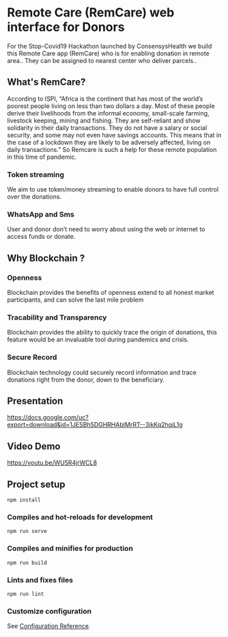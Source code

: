 # Remote Care (RemCare) web interface for Donors
For the Stop-Covid19 Hackathon launched by ConsensysHealth we build this Remote Care app (RemCare) who is for enabling donation in remote area.. They can be assigned to nearest center who deliver parcels..

## What's RemCare?
According to ISPI, “Africa is the continent that has most of the world’s poorest people living on less than two dollars a day. Most of these people derive their livelihoods from the informal economy, small-scale farming, livestock keeping, mining and fishing. They are self-reliant and show solidarity in their daily transactions. They do not have a salary or social security, and some may not even have savings accounts. This means that in the case of a lockdown they are likely to be adversely affected, living on daily transactions.” So Remcare is such a help for these remote population in this time of pandemic.

### Token streaming
We aim to use token/money streaming to enable donors to have full control over the donations.

### WhatsApp and Sms
User and donor don’t need to worry about using the web or internet to access funds or donate.

## Why Blockchain ?

### Openness
Blockchain provides the benefits of openness extend to all honest market participants, and can solve the last mile problem

### Tracability and Transparency
Blockchain provides the ability to quickly trace the origin of donations, this feature  would be an invaluable tool during pandemics and crisis.

### Secure Record
Blockchain technology could securely record information and trace donations right from the donor, down to the beneficiary.

## Presentation
https://docs.google.com/uc?export=download&id=1JESBh5DGHRHAbIMrRT--3ikKq2hqjL1g

## Video Demo
https://youtu.be/WU5R4jrWCL8

## Project setup
```
npm install
```

### Compiles and hot-reloads for development
```
npm run serve
```

### Compiles and minifies for production
```
npm run build
```

### Lints and fixes files
```
npm run lint
```

### Customize configuration
See [Configuration Reference](https://cli.vuejs.org/config/).
